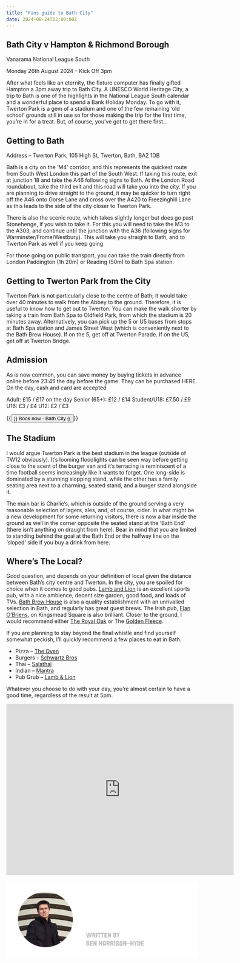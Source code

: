 ```yaml
---
title: "Fans guide to Bath City"
date: 2024-08-24T12:00:00Z
---
```

## Bath City v Hampton & Richmond Borough

Vanarama National League South

Monday 26th August 2024 – Kick Off 3pm


After what feels like an eternity, the fixture computer has finally gifted Hampton a 3pm away trip to Bath City. A UNESCO World Heritage City, a trip to Bath is one of the highlights in the National League South calendar and a wonderful place to spend a Bank Holiday Monday. To go with it, Twerton Park is a gem of a stadium and one of the few remaining ‘old school’ grounds still in use so for those making the trip for the first time, you’re in for a treat. But, of course, you’ve got to get there first…

## Getting to Bath

Address – Twerton Park, 105 High St, Twerton, Bath, BA2 1DB

Bath is a city on the ‘M4’ corridor, and this represents the quickest route from South West London this part of the South West. If taking this route, exit at junction 18 and take the A46 following signs to Bath. At the London Road roundabout, take the third exit and this road will take you into the city. If you are planning to drive straight to the ground, it may be quicker to turn right off the A46 onto Gorse Lane and cross over the A420 to Freezinghill Lane as this leads to the side of the city closer to Twerton Park.

There is also the scenic route, which takes slightly longer but does go past Stonehenge, if you wish to take it. For this you will need to take the M3 to the A303, and continue until the junction with the A36 (following signs for Warminster/Frome/Westbury). This will take you straight to Bath, and to Twerton Park as well if you keep going

For those going on public transport, you can take the train directly from London Paddington (1h 20m) or Reading (50m) to Bath Spa station.

## Getting to Twerton Park from the City

Twerton Park is not particularly close to the centre of Bath; it would take over 40 minutes to walk from the Abbey to the ground. Therefore, it is useful to know how to get out to Twerton. You can make the walk shorter by taking a train from Bath Spa to Oldfield Park, from which the stadium is 20 minutes away. Alternatively, you can pick up the 5 or U5 buses from stops at Bath Spa station and James Street West (which is conveniently next to the Bath Brew House). If on the 5, get off at Twerton Parade. If on the U5, get off at Twerton Bridge.

## Admission

As is now common, you can save money by buying tickets in advance online before 23:45 the day before the game. They can be purchased HERE. On the day, cash and card are accepted

Adult: £15 / £17 on the day
Senior (65+): £12 / £14
Student/U18: £7.50 / £9
U16: £3 / £4
U12: £2 / £3

{{<button href="https://bathcityfc.ktckts.com/event/bat2425h03/bath-city-v-hampton-richmond-borough" target="_self">}} Book now - Bath City {{</button>}}

## The Stadium

I would argue Twerton Park is the best stadium in the league (outside of TW12 obviously). It’s looming floodlights can be seen way before getting close to the scent of the burger van and it’s terracing is reminiscent of a time football seems increasingly like it wants to forget. One long-side is dominated by a stunning slopping stand, while the other has a family seating area next to a charming, seated stand, and a burger stand alongside it. 

The main bar is Charlie’s, which is outside of the ground serving a very reasonable selection of lagers, ales, and, of course, cider. In what might be a new development for some returning visitors, there is now a bar inside the ground as well in the corner opposite the seated stand at the ‘Bath End’ (there isn’t anything on draught from here). Bear in mind that you are limited to standing behind the goal at the Bath End or the halfway line on the ‘sloped’ side if you buy a drink from here.

## Where’s The Local?

Good question, and depends on your definition of local given the distance between Bath’s city centre and Twerton. In the city, you are spoiled for choice when it comes to good pubs. [Lamb and Lion](https://www.greatukpubs.co.uk/lamb-and-lion-bath) is an excellent sports pub, with a nice ambience, decent size garden, good food, and loads of TVs. [Bath Brew House](https://www.thebathbrewhouse.com/) is also a quality establishment with an unrivalled selection in Bath, and regularly has great guest brews. The Irish pub, [Flan O’Briens](https://www.flanobrien.com/), on Kingsmead Square is also brilliant. Closer to the ground, I would recommend either [The Royal Oak](http://www.theroyaloakbath.co.uk/) or The [Golden Fleece](https://www.great-british-pubs.co.uk/locations/south-west-england/somerset/bath/golden-fleece-twerton).

If you are planning to stay beyond the final whistle and find yourself somewhat peckish, I’ll quickly recommend a few places to eat in Bath.

- Pizza – [The Oven](https://www.theovenpizzeria.co.uk/)
- Burgers – [Schwartz Bros](https://www.schwartzbros.co.uk/)
- Thai – [Salathai](https://www.salathai-bath.co.uk/)
- Indian – [Mantra](https://mantraofbath.co.uk/)
- Pub Grub – [Lamb & Lion](https://www.greatukpubs.co.uk/lamb-and-lion-bath)

Whatever you choose to do with your day, you’re almost certain to have a good time, regardless of the result at 5pm.


<iframe src="https://www.google.com/maps/embed?pb=!1m18!1m12!1m3!1d159458.39115858934!2d-2.658018713519365!3d51.356417303562104!2m3!1f0!2f0!3f0!3m2!1i1024!2i768!4f13.1!3m3!1m2!1s0x487186ccf4f73d13%3A0xea0543c93b7341b5!2sBath%20City%20FC!5e0!3m2!1sen!2suk!4v1724586490645!5m2!1sen!2suk" width="600" height="450" style="border:0;" allowfullscreen="" loading="lazy" referrerpolicy="no-referrer-when-downgrade"></iframe>


![Article by Ben Harrison-Hyde](benhh.png)